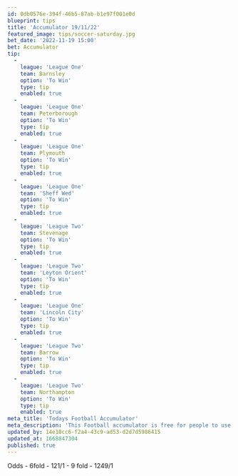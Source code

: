 ```yaml
---
id: 0db0576e-394f-46b5-87ab-b1e97f001e0d
blueprint: tips
title: 'Accumulator 19/11/22'
featured_image: tips/soccer-saturday.jpg
bet_date: '2022-11-19 15:00'
bet: Accumulator
tip:
  -
    league: 'League One'
    team: Barnsley
    option: 'To Win'
    type: tip
    enabled: true
  -
    league: 'League One'
    team: Peterborough
    option: 'To Win'
    type: tip
    enabled: true
  -
    league: 'League One'
    team: Plymouth
    option: 'To Win'
    type: tip
    enabled: true
  -
    league: 'League One'
    team: 'Sheff Wed'
    option: 'To Win'
    type: tip
    enabled: true
  -
    league: 'League Two'
    team: Stevenage
    option: 'To Win'
    type: tip
    enabled: true
  -
    league: 'League Two'
    team: 'Leyton Orient'
    option: 'To Win'
    type: tip
    enabled: true
  -
    league: 'League One'
    team: 'Lincoln City'
    option: 'To Win'
    type: tip
    enabled: true
  -
    league: 'League Two'
    team: Barrow
    option: 'To Win'
    type: tip
    enabled: true
  -
    league: 'League Two'
    team: Northampton
    option: 'To Win'
    type: tip
    enabled: true
meta_title: 'Todays Football Accumulator'
meta_description: 'This Football accumulator is free for people to use who are looking for Football tips. UK football tips daily. Lets beat the bookies. Winning Bets'
updated_by: 14e10cc6-f2a4-43c9-ad53-d2d7d5986415
updated_at: 1668847304
published: true
---
```

Odds - 6fold - 121/1 - 9 fold - 1249/1